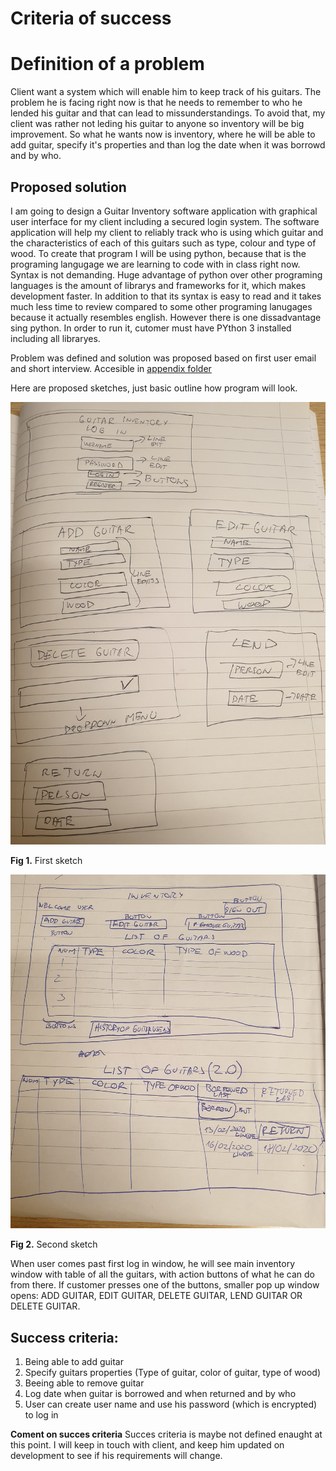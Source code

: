 Criteria of success
=======================

# Definition of a problem
Client want a system which will enable him to keep track of his guitars. The problem he is facing right now is that he needs to remember to who he lended his guitar and that can lead to missunderstandings. To avoid that, my client was rather not leding his guitar to anyone so inventory will be big improvement. So what he wants now is inventory, where he will be able to add guitar, specify it's properties and than log the date when it was borrowd and by who.

## Proposed solution
I am going to design a Guitar Inventory software application with graphical user interface for my client including a secured login system. The software application will help my client to reliably track who is using which guitar and the characteristics of each of this guitars such as type, colour and type of wood. To create that program I will be using python, because that is the programing langugage we are learning to code with in class right now. Syntax is not demanding. Huge advantage of python over other programing languages is the amount of librarys and frameworks for it, which makes development faster. In addition to that its syntax is easy to read and it takes much less time to review compared to some other programing lanugages because it actually resembles english. However there is one dissadvantage sing python. In order to run it, cutomer must have PYthon 3 installed including all libraryes.

Problem was defined and solution was proposed based on first user email and short interview. Accesible in [appendix folder](/Inventoryproject/Appendix/)

Here are proposed sketches, just basic outline how program will look.

![sketch 1](sketch.jpg)

**Fig 1.** First sketch

![sketch 2](sketch2.jpg)

**Fig 2.** Second sketch

When user comes past first log in window, he will see main inventory window with table of all the guitars, with action buttons of what he can do from there. If customer presses one of the buttons, smaller pop up window opens: ADD GUITAR, EDIT GUITAR, DELETE GUITAR, LEND GUITAR OR DELETE GUITAR.


## Success criteria:
1. Being able to add guitar
1. Specify guitars properties (Type of guitar, color of guitar, type of wood)
1. Beeing able to remove guitar
1. Log date when guitar is borrowed and when returned and by who
1. User can create user name and use his password (which is encrypted) to log in

**Coment on succes criteria** Succes criteria is maybe not defined enaught at this point. I will keep in touch with client, and keep him updated on development to see if his requirements will change.

